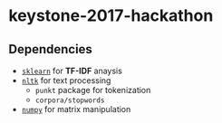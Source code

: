 # keystone-2017-hackathon #

## Dependencies  ##
- [`sklearn`](http://scikit-learn.org/stable/index.html) for **TF-IDF** anaysis
- [`nltk`](http://www.nltk.org) for text processing
  - `punkt` package for tokenization
  - `corpora/stopwords`
- [`numpy`](http://www.numpy.org) for matrix manipulation
